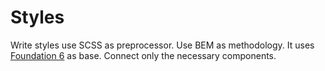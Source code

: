 # Styles

Write styles use SCSS as preprocessor.
Use BEM as methodology.
It uses [Foundation 6](https://get.foundation/index.html) as base.
Connect only the necessary components.
